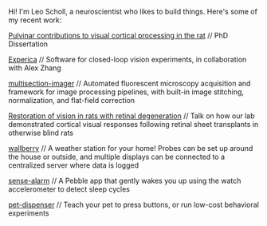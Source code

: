 Hi! I'm Leo Scholl, a neuroscientist who likes to build things. Here's some of my recent work:

[Pulvinar contributions to visual cortical processing in the rat](https://leoscholl.github.io/scholl%20dissertation.pdf) // PhD Dissertation

[Experica](https://experica.github.io) // Software for closed-loop vision experiments, in collaboration with Alex Zhang

[multisection-imager](https://github.com/leoscholl/multisection-imager) // Automated fluorescent microscopy acquisition and framework for image processing pipelines, with built-in image stitching, normalization, and flat-field correction

[Restoration of vision in rats with retinal degeneration](https://leoscholl.github.io/retinal%20transplant%20slides.pdf) // Talk on how our lab demonstrated cortical visual responses following retinal sheet transplants in otherwise blind rats

[wallberry](https://github.com/leoscholl/wallberry) // A weather station for your home! Probes can be set up around the house or outside, and multiple displays can be connected to a centralized server where data is logged

[sense-alarm](https://github.com/leoscholl/sense-alarm) // A Pebble app that gently wakes you up using the watch accelerometer to detect sleep cycles

[pet-dispenser](https://github.com/leoscholl/pet-dispenser) // Teach your pet to press buttons, or run low-cost behavioral experiments
